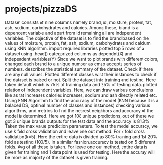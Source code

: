 # projects/pizzaDS
Dataset consists of nine columns namely brand, id, moisture, protein, fat, ash, sodium, carbohydrates and calories. Among these, brand is a dependent variable and apart from id remaining all are independent variables.
The objective of the dataset is to find the brand based on the values of moisture, protein, fat, ash, sodium, carbohydrates and calcium using KNN algorithm.
import required libraries
plotted top 5 rows of a dataset using .head()
categorized columns as dependnt(X) and independent variables(Y)
Since we want to plot brands with different colors, changed each brand to a unique number as cmap accepts series of numbers.
describes the statistical summary of the dataset.
Check if there are any null values.
Plotted different classes w.r.t their instances to check if the dataset is baised or not.
Split the dataset into training and testing. Here taken default which is 75% of training data and 25% of testing data.
plotted relation of independent variables. Here, we can draw various conclusions like as fat increases calories increases, sodium and ash directly related etc.
Using KNN Algorithm to find the accuracy of the model (KNN because it is a balaced DS, optimal number of classes and instances)
checking various algorithms, and metrics to find the nearest neighbors and accuracy of the model is determined.
Here we got 108 unique predictions, out of these we got 3 unique brands outputs for the test data and the accuracy is 81.3%
Taken the max value prediction parameters.
To test the model accuracy, we use k fold cross validation and leave one out method.
For k fold cross validation(k=5). Here the entire data is divided as 80% training and 1st 20% fold as testing (100/5). In a similar fashion,accuracy is tested on 5 different folds. Avg of all these is taken.
For leave one out method, entire data is given for training and 1 data point is used for testing. Here the accuray will be more as majority of the dataset is given training.  

